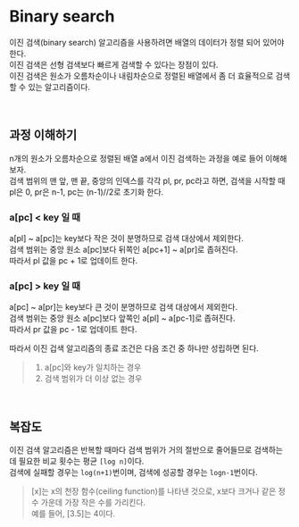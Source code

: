 # Binary search

이진 검색(binary search) 알고리즘을 사용하려면 배열의 데이터가 정렬 되어 있어야 한다.<br>
이진 검색은 선형 검색보다 빠르게 검색할 수 있다는 장점이 있다.<br>
이진 검색은 원소가 오름차순이나 내림차순으로 정렬된 배열에서 좀 더 효율적으로 검색할 수 있는 알고리즘이다.

<br>

## 과정 이해하기

n개의 원소가 오름차순으로 정렬된 배열 a에서 이진 검색하는 과정을 예로 들어 이해해보자.<br>
검색 범위의 맨 앞, 맨 끝, 중앙의 인덱스를 각각 pl, pr, pc라고 하면, 검색을 시작할 때 pl은 0, pr은 n-1, pc는 (n-1)//2로 초기화 한다.<br>

### a[pc] < key 일 때

a[pl] ~ a[pc]는 key보다 작은 것이 분명하므로 검색 대상에서 제외한다.<br>검색 범위는 중앙 원소 a[pc]보다 뒤쪽인 a[pc+1] ~ a[pr]로 좁혀진다.<br>따라서 pl 값을 pc + 1로 업데이트 한다.

### a[pc] > key 일 때

a[pc] ~ a[pr]는 key보다 큰 것이 분명하므로 검색 대상에서 제외한다.<br>검색 범위는 중앙 원소 a[pc]보다 앞쪽인 a[pl] ~ a[pc-1]로 좁혀진다.<br>따라서 pr 값을 pc - 1로 업데이트 한다.

따라서 이진 겁색 알고리즘의 종료 조건은 다음 조건 중 하나만 성립하면 된다.

> 1. a[pc]와 key가 일치하는 경우
> 2. 검색 범위가 더 이상 없는 경우

<br>

## 복잡도

이진 검색 알고리즘은 반복할 때마다 검색 범위가 거의 절반으로 줄어들므로 검색하는 데 필요한 비교 횟수는 평균 `[log n]`이다.<br>
검색에 실패할 경우는 `log(n+1)`번이며, 검색에 성공할 경우는 `logn-1`번이다.

> [x]는 x의 천장 함수(ceiling function)를 나타낸 것으로, x보다 크거나 같은 정수 가운데 가장 작은 수를 가리킨다.<br>예를 들어, [3.5]는 4이다.
